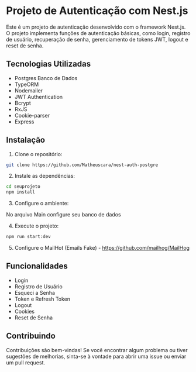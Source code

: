 # Projeto de Autenticação com Nest.js

Este é um projeto de autenticação desenvolvido com o framework Nest.js. O projeto implementa funções de autenticação básicas, como login, registro de usuário, recuperação de senha, gerenciamento de tokens JWT, logout e reset de senha.

## Tecnologias Utilizadas

- Postgres Banco de Dados
- TypeORM
- Nodemailer
- JWT Authentication
- Bcrypt
- RxJS
- Cookie-parser
- Express

## Instalação

1. Clone o repositório:

```bash
git clone https://github.com/Matheuscara/nest-auth-postgre
```

2. Instale as dependências:

```bash
cd seuprojeto
npm install
```

3. Configure o ambiente:

No arquivo Main configure seu banco de dados

4. Execute o projeto: 

```bash
npm run start:dev
```

5. Configure o MailHot (Emails Fake) - https://github.com/mailhog/MailHog

## Funcionalidades

- Login
- Registro de Usuário
- Esqueci a Senha
- Token e Refresh Token
- Logout
- Cookies
- Reset de Senha

## Contribuindo
Contribuições são bem-vindas! Se você encontrar algum problema ou tiver sugestões de melhorias, sinta-se à vontade para abrir uma issue ou enviar um pull request.

